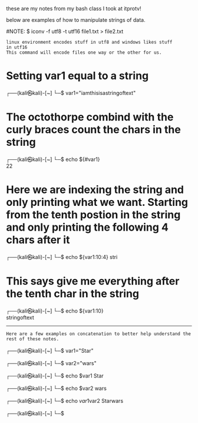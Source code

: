 these are my notes from my bash class I took at itprotv!

below are examples of how to manipulate strings of data. 

#NOTE: $ iconv -f utf8 -t utf16 file1.txt  >  file2.txt

	linux environment encodes stuff in utf8 and windows likes stuff 
	in utf16 
	This command will encode files one way or the other for us.



# Setting var1 equal to a string

┌──(kali㉿kali)-[~]
└─$ var1="iamthisisastringoftext"
                                                                      


# The octothorpe combind with the curly braces count the chars in the string

┌──(kali㉿kali)-[~]
└─$ echo ${#var1}                
22
                                                                      

#  Here we are indexing the string and only printing what we want. Starting from the tenth postion in the string and only printing the following 4 chars after it

┌──(kali㉿kali)-[~]
└─$ echo ${var1:10:4}
stri
                                                                      

# This says give me everything after the tenth char in the string

┌──(kali㉿kali)-[~]
└─$ echo ${var1:10}  
stringoftext
                                                                      
-----------------------------------------------------------------------------------------------------------------------------------

	Here are a few examples on concatenation to better help understand the rest of these notes.

┌──(kali㉿kali)-[~]
└─$ var1="Star"                            
                                                                      
┌──(kali㉿kali)-[~]
└─$ var2="wars"
                                                                      
┌──(kali㉿kali)-[~]
└─$ echo $var1
Star
                                                                      
┌──(kali㉿kali)-[~]
└─$ echo $var2
wars
                                                                      
┌──(kali㉿kali)-[~]
└─$ echo $var1$var2
Starwars
                                                                      
┌──(kali㉿kali)-[~]
└─$ 
